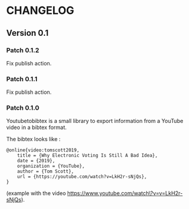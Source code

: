 # CHANGELOG

## Version 0.1

### Patch 0.1.2

Fix publish action.

### Patch 0.1.1

Fix publish action.

### Patch 0.1.0

Youtubetobibtex is a small library to export information from a YouTube video in a bibtex format.

The bibtex looks like :

```
@online{video:tomscott2019,
    title = {Why Electronic Voting Is Still A Bad Idea},
    date = {2019},
    organization = {YouTube},
    author = {Tom Scott},
    url = {https://youtube.com/watch?v=LkH2r-sNjQs},
}
```

(example with the video https://www.youtube.com/watch\?v=v=LkH2r-sNjQs).